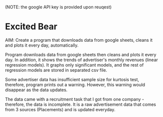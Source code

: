 (NOTE: the google API key is provided upon reuqest)

# Excited Bear
AIM: Create a program that downloads data from google sheets, cleans it and plots it every day, automatically.

Program downloads data from google sheets then cleans and plots it every day. In addition,
it shows the trends of advertiser's monthly revenues (linear regression models). It graphs
only significant models, and the rest of regression models are stored in separated csv file.

Some advertiser data has insufficient sample size for kurtosis test, therefore, program prints
out a warning. However, this warning would disappear as the data updates.

The data came with a recruitment task that I got from one company - therefore, the data is 
incomplete. It is a raw advertisement data that comes from 3 sources (Placements) and is updated everyday.

